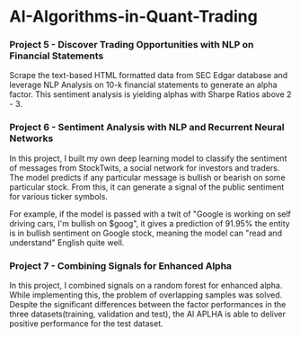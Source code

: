 # AI-Algorithms-in-Quant-Trading

### Project 5 - Discover Trading Opportunities with NLP on Financial Statements

Scrape the text-based HTML formatted data from SEC Edgar database and leverage NLP Analysis on 10-k financial statements to generate an alpha factor. This sentiment analysis is yielding alphas with Sharpe Ratios above 2 - 3.

### Project 6 - Sentiment Analysis with NLP and Recurrent Neural Networks

In this project, I built my own deep learning model to classify the sentiment of messages from StockTwits, a social network for investors and traders. The model predicts if any particular message is bullish or bearish on some particular stock. From this, it can generate a signal of the public sentiment for various ticker symbols. 

For example, if the model is passed with a twit of "Google is working on self driving cars, I'm bullish on $goog", it gives a prediction of 91.95% the entity is in bullish sentiment on Google stock, meaning the model can "read and understand" English quite well.

### Project 7 - Combining Signals for Enhanced Alpha

In this project, I combined signals on a random forest for enhanced alpha. While implementing this, the problem of overlapping samples was solved. Despite the significant differences between the factor performances in the three datasets(training, validation and test), the AI APLHA is able to deliver positive performance for the test dataset.
